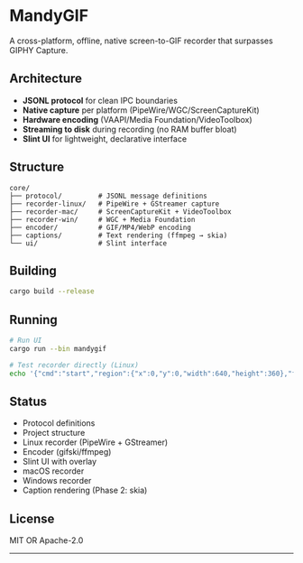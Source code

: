 # MandyGIF

A cross-platform, offline, native screen-to-GIF recorder that surpasses GIPHY Capture.

## Architecture

- **JSONL protocol** for clean IPC boundaries
- **Native capture** per platform (PipeWire/WGC/ScreenCaptureKit)
- **Hardware encoding** (VAAPI/Media Foundation/VideoToolbox)
- **Streaming to disk** during recording (no RAM buffer bloat)
- **Slint UI** for lightweight, declarative interface

## Structure

```
core/
├── protocol/         # JSONL message definitions
├── recorder-linux/   # PipeWire + GStreamer capture
├── recorder-mac/     # ScreenCaptureKit + VideoToolbox
├── recorder-win/     # WGC + Media Foundation
├── encoder/          # GIF/MP4/WebP encoding
├── captions/         # Text rendering (ffmpeg → skia)
└── ui/               # Slint interface
```

## Building

```bash
cargo build --release
```

## Running

```bash
# Run UI
cargo run --bin mandygif

# Test recorder directly (Linux)
echo '{"cmd":"start","region":{"x":0,"y":0,"width":640,"height":360},"fps":30,"cursor":false,"out":"/tmp/test.mp4"}' | cargo run --bin recorder-linux
```

## Status

- Protocol definitions
- Project structure
- Linux recorder (PipeWire + GStreamer)
- Encoder (gifski/ffmpeg)
- Slint UI with overlay
- macOS recorder
- Windows recorder
- Caption rendering (Phase 2: skia)

## License

MIT OR Apache-2.0

---